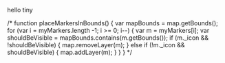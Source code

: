 hello tiny


/*
function placeMarkersInBounds() {
    var mapBounds = map.getBounds();
    for (var i = myMarkers.length -1; i >= 0; i--) {
        var m = myMarkers[i];
        var shouldBeVisible = mapBounds.contains(m.getBounds());
        if (m._icon && !shouldBeVisible) {
            map.removeLayer(m);
        } else if (!m._icon && shouldBeVisible) {
            map.addLayer(m);
        }
    }
}
*/



